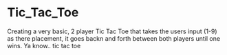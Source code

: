 # Tic_Tac_Toe
Creating a very basic, 2 player Tic Tac Toe that takes the users input (1-9) as there placement, it goes backn and forth between both players until one wins.
Ya know.. tic tac toe 
